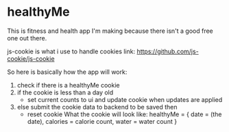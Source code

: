 # healthyMe
This is  fitness and health app I'm making because there isn't a good free one out there.

js-cookie is what i use to handle cookies
link: https://github.com/js-cookie/js-cookie

So here is basically how the app will work:
1. check if there is a healthyMe cookie
2. if the cookie is less than a day old 
    - set current counts to ui and update cookie when updates are applied
3. else submit the cookie data to backend to be saved then
    - reset cookie
What the cookie will look like:
healthyMe = {
    date = (the date),
    calories = calorie count,
    water = water count
}